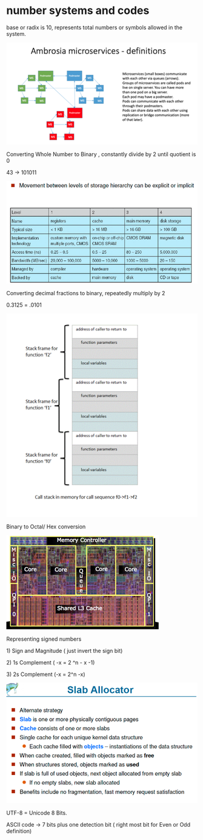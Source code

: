 # number systems and codes

base or radix is 10, represents total numbers or symbols allowed in the system. 

![](../.gitbook/assets/image%20%28156%29.png)

Converting Whole Number to Binary , constantly divide by 2 until quotient is 0

43 -&gt; 101011

![](../.gitbook/assets/image%20%2860%29.png)

Converting decimal fractions to binary, repeatedly multiply by 2 

0.3125 = .0101

![](../.gitbook/assets/image%20%28157%29.png)

Binary to Octal/ Hex conversion 

![](../.gitbook/assets/image%20%2865%29.png)

Representing signed numbers

1\) Sign and Magnitude  \( just invert the sign bit\)

2\) 1s Complement \( -x = 2 ^n - x -1\)

3\) 2s Complement \(-x = 2^n -x\)

![](../.gitbook/assets/image%20%2879%29.png)



UTF-8 = Unicode 8 Bits.

ASCII code -&gt; 7 bits plus one detection bit \( right most bit for Even or Odd definition\)

